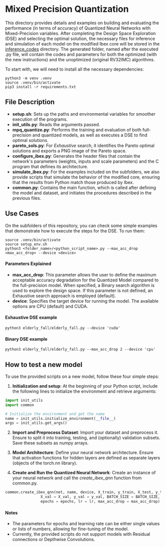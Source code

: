 # Mixed Precision Quantization

This directory provides details and examples on building and evaluating the performance (in terms of accuracy) of Quantized Neural Networks with Mixed-Precision variables. After completing the Design Space Exploration (DSE) and selecting the optimal solution, the necessary files for inference and simulation of each model on the modified Ibex core will be stored in the [inference_codes](https://github.com/alexmr09/Mixed-precision-Neural-Networks-on-RISC-V-Cores/tree/main/inference_codes) directory. The generated folder, named after the executed .py file, will contain the codes and parameters for both the optimized (with the new instructions) and the unoptimized (original RV32IMC) algorithms.

To start with, we will need to install all the necessary dependencies:

```
python3 -m venv .venv
source .venv/bin/activate
pip3 install -r requirements.txt
```

## File Description

- **setup.sh**: Sets up the paths and environmental variables for smoother execution of the programs.
- **init_utils.py**: Reads the arguments passed.
- **mpq_quantize.py**: Performs the training and evaluation of both full-precision and quantized models, as well as executes a DSE to find optimal solutions.
- **pareto_sols.py**: For *Exhaustive* search, it identifies the Pareto optimal solutions and exports a PNG image of the Pareto space.
- **configure_ibex.py**: Generates the header files that contain the network's parameters (weights, inputs and scale parameters) and the C program that defines its architecture.
- **simulate_ibex.py**: For the examples included on the subfolders, we also provide scripts that simulate the behavior of the modified core, ensuring that the results from Python match those produced by Ibex.
- **common.py**: Contains the main function, which is called after defining the model and dataset, and initiates the procedures described in the previous files.


## Use Cases

On the subfolders of this repository, you can check some simple examples that demonstrate how to execute the steps for the DSE. To run them:

```
source .venv/bin/activate
source setup_env.sh
python3 <folder_name>/<python_script_name>.py --max_acc_drop <max_acc_drop> --device <device>
```

#### Parameters Explained

- **max_acc_drop**: This parameter allows the user to define the maximum acceptable accuracy degradation for the Quantized Model compared to the full-precision model. When specified, a Binary search algorithm is used to explore the design space. If this parameter is not defined, an Exhaustive search approach is employed (default).
- **device**: Specifies the target device for running the model. The available options are CPU (default) and CUDA.

#### Exhaustive DSE example

```
python3 elderly_fall/elderly_fall.py --device 'cuda'
```

#### Binary DSE example

```
python3 elderly_fall/elderly_fall.py --max_acc_drop 2 --device 'cpu'
```

## How to test a new model

To use the provided scripts on a new model, follow these four simple steps:

1. **Initialization and setup**: At the beginning of your Python script, include the following lines to initialize the environment and retrieve arguments:

```python
import init_utils
import common

# Initialize the environment and get the name
name = init_utils.initialize_environment(__file__)
args = init_utils.get_args()
```

2. **Import and Preprocess Dataset**: Import your dataset and preprocess it. Ensure to split it into training, testing, and (optionally) validation subsets. Save these subsets as numpy arrays.
   
3. **Model Architecture**: Define your neural network architecture. Ensure that activation functions for hidden layers are defined as separate layers (objects of the torch.nn library).
   
4. **Create and Run the Quantized Neural Network**: Create an instance of your neural network and call the *create_ibex_qnn* function from common.py.
   
```python
common.create_ibex_qnn(net, name, device, X_train, y_train, X_test, y_test, 
                X_val = X_val, y_val = y_val, BATCH_SIZE = BATCH_SIZE, 
                epochs = epochs, lr = lr, max_acc_drop = max_acc_drop)
```

#### Notes
- The parameters for epochs and learning rate can be either single values or lists of numbers, allowing for fine-tuning of the model.
- Currently, the provided scripts do not support models with Residual connections or Depthwise Convolutions.
